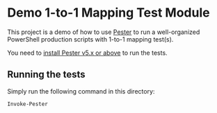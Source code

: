 # Demo 1-to-1 Mapping Test Module

This project is a demo of how to use [Pester](https://github.com/pester/Pester) to run a well-organized PowerShell production scripts with 1-to-1 mapping test(s).

You need to [install Pester v5.x or above](https://pester.dev/docs/introduction/installation) to run the tests.


## Running the tests

Simply run the following command in this directory:

```powershell
Invoke-Pester
```
